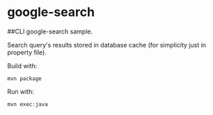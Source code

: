 google-search
=============

##CLI google-search sample. 

Search query's results stored in database cache (for simplicity just in property file). 

Build with: 
```
mvn package
```

Run with: 
```
mvn exec:java 
```
